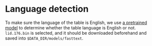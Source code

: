 # Language detection

To make sure the language of the table is English, we use [a pretrained model](https://fasttext.cc/docs/en/language-identification.html) to determine whether the table language is English or not. `lid.176.bin` is selected, and it should be downloaded beforehand and saved into `$DATA_DIR/models/fasttext`.
